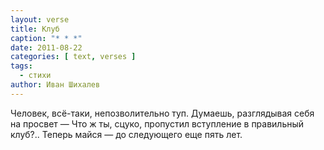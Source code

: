 ```yaml
---
layout: verse
title: Клуб
caption: "* * *"
date: 2011-08-22
categories: [ text, verses ]
tags:
  - стихи
author: Иван Шихалев
---
```

Человек, всё-таки, непозволительно туп.
Думаешь, разглядывая себя на просвет —
Что ж ты, сцуко, пропустил вступление в правильный клуб?..
Теперь майся — до следующего еще пять лет.

